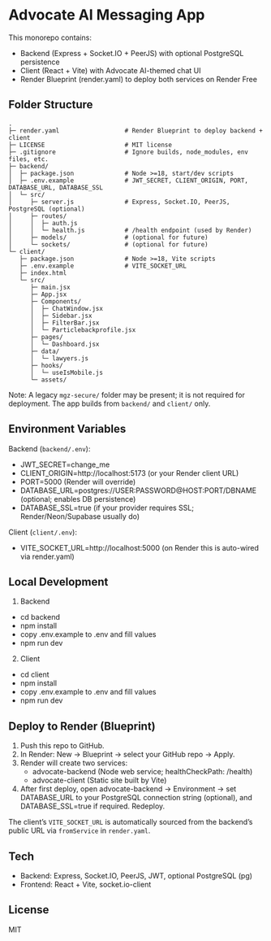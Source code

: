# Advocate AI Messaging App

This monorepo contains:
- Backend (Express + Socket.IO + PeerJS) with optional PostgreSQL persistence
- Client (React + Vite) with Advocate AI-themed chat UI
- Render Blueprint (render.yaml) to deploy both services on Render Free

## Folder Structure

```
.
├─ render.yaml                  # Render Blueprint to deploy backend + client
├─ LICENSE                      # MIT license
├─ .gitignore                   # Ignore builds, node_modules, env files, etc.
├─ backend/
│  ├─ package.json              # Node >=18, start/dev scripts
│  ├─ .env.example              # JWT_SECRET, CLIENT_ORIGIN, PORT, DATABASE_URL, DATABASE_SSL
│  └─ src/
│     ├─ server.js              # Express, Socket.IO, PeerJS, PostgreSQL (optional)
│     ├─ routes/
│     │  ├─ auth.js
│     │  └─ health.js           # /health endpoint (used by Render)
│     ├─ models/                # (optional for future)
│     └─ sockets/               # (optional for future)
└─ client/
   ├─ package.json              # Node >=18, Vite scripts
   ├─ .env.example              # VITE_SOCKET_URL
   ├─ index.html
   └─ src/
      ├─ main.jsx
      ├─ App.jsx
      ├─ Components/
      │  ├─ ChatWindow.jsx
      │  ├─ Sidebar.jsx
      │  ├─ FilterBar.jsx
      │  └─ Particlebackprofile.jsx
      ├─ pages/
      │  └─ Dashboard.jsx
      ├─ data/
      │  └─ lawyers.js
      ├─ hooks/
      │  └─ useIsMobile.js
      └─ assets/
```

Note: A legacy `mgz-secure/` folder may be present; it is not required for deployment. The app builds from `backend/` and `client/` only.

## Environment Variables

Backend (`backend/.env`):
- JWT_SECRET=change_me
- CLIENT_ORIGIN=http://localhost:5173 (or your Render client URL)
- PORT=5000 (Render will override)
- DATABASE_URL=postgres://USER:PASSWORD@HOST:PORT/DBNAME (optional; enables DB persistence)
- DATABASE_SSL=true (if your provider requires SSL; Render/Neon/Supabase usually do)

Client (`client/.env`):
- VITE_SOCKET_URL=http://localhost:5000 (on Render this is auto-wired via render.yaml)

## Local Development

1) Backend
- cd backend
- npm install
- copy .env.example to .env and fill values
- npm run dev

2) Client
- cd client
- npm install
- copy .env.example to .env and fill values
- npm run dev

## Deploy to Render (Blueprint)

1) Push this repo to GitHub.
2) In Render: New → Blueprint → select your GitHub repo → Apply.
3) Render will create two services:
   - advocate-backend (Node web service; healthCheckPath: /health)
   - advocate-client (Static site built by Vite)
4) After first deploy, open advocate-backend → Environment → set DATABASE_URL to your PostgreSQL connection string (optional), and DATABASE_SSL=true if required. Redeploy.

The client’s `VITE_SOCKET_URL` is automatically sourced from the backend’s public URL via `fromService` in `render.yaml`.

## Tech
- Backend: Express, Socket.IO, PeerJS, JWT, optional PostgreSQL (pg)
- Frontend: React + Vite, socket.io-client

## License
MIT
